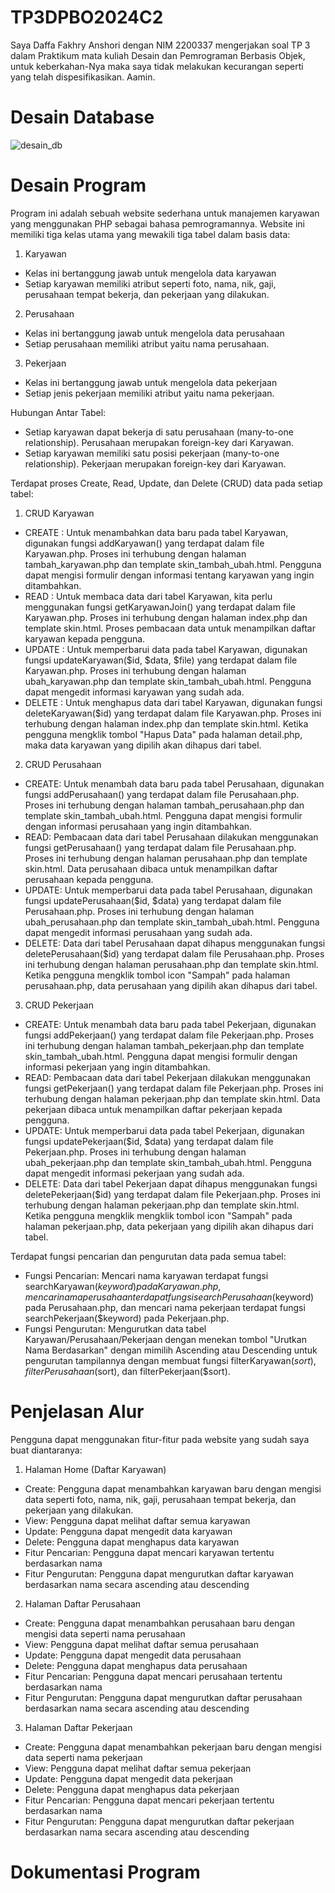 # TP3DPBO2024C2

Saya Daffa Fakhry Anshori dengan NIM 2200337 mengerjakan soal TP 3 dalam Praktikum mata kuliah Desain dan Pemrograman 
Berbasis Objek, untuk keberkahan-Nya maka saya tidak melakukan kecurangan seperti yang telah dispesifikasikan. Aamin.

# Desain Database
![desain_db](https://github.com/daffahag123/TP3DPBO2024C2/assets/135239333/2a67c692-0592-4c27-95c3-a51c68b5cc92)

# Desain Program
Program ini adalah sebuah website sederhana untuk manajemen karyawan yang menggunakan PHP sebagai bahasa pemrogramannya. Website ini memiliki tiga kelas utama yang mewakili tiga tabel dalam basis data:
1. Karyawan
- Kelas ini bertanggung jawab untuk mengelola data karyawan
- Setiap karyawan memiliki atribut seperti foto, nama, nik, gaji, perusahaan tempat bekerja, dan pekerjaan yang dilakukan.
2. Perusahaan
- Kelas ini bertanggung jawab untuk mengelola data perusahaan
- Setiap perusahaan memiliki atribut yaitu nama perusahaan.
3. Pekerjaan
- Kelas ini bertanggung jawab untuk mengelola data pekerjaan
- Setiap jenis pekerjaan memiliki atribut yaitu nama pekerjaan.

Hubungan Antar Tabel:
- Setiap karyawan dapat bekerja di satu perusahaan (many-to-one relationship). Perusahaan merupakan foreign-key dari Karyawan.
- Setiap karyawan memiliki satu posisi pekerjaan (many-to-one relationship). Pekerjaan merupakan foreign-key dari Karyawan.

Terdapat proses Create, Read, Update, dan Delete (CRUD) data pada setiap tabel:
1. CRUD Karyawan
- CREATE : Untuk menambahkan data baru pada tabel Karyawan, digunakan fungsi addKaryawan() yang terdapat dalam file Karyawan.php. Proses ini terhubung dengan halaman tambah_karyawan.php dan template skin_tambah_ubah.html. Pengguna dapat mengisi formulir dengan informasi tentang karyawan yang ingin ditambahkan.
- READ : Untuk membaca data dari tabel Karyawan, kita perlu menggunakan fungsi getKaryawanJoin() yang terdapat dalam file Karyawan.php. Proses ini terhubung dengan halaman index.php dan template skin.html. Proses pembacaan data untuk menampilkan daftar karyawan kepada pengguna.
- UPDATE : Untuk memperbarui data pada tabel Karyawan, digunakan fungsi updateKaryawan($id, $data, $file) yang terdapat dalam file Karyawan.php. Proses ini terhubung dengan halaman ubah_karyawan.php dan template skin_tambah_ubah.html. Pengguna dapat mengedit informasi karyawan yang sudah ada.
- DELETE : Untuk menghapus data dari tabel Karyawan, digunakan fungsi deleteKaryawan($id) yang terdapat dalam file Karyawan.php. Proses ini terhubung dengan halaman index.php dan template skin.html. Ketika pengguna mengklik tombol "Hapus Data" pada halaman detail.php, maka data karyawan yang dipilih akan dihapus dari tabel.
  
2. CRUD Perusahaan
- CREATE: Untuk menambah data baru pada tabel Perusahaan, digunakan fungsi addPerusahaan() yang terdapat dalam file Perusahaan.php. Proses ini terhubung dengan halaman tambah_perusahaan.php dan template skin_tambah_ubah.html. Pengguna dapat mengisi formulir dengan informasi perusahaan yang ingin ditambahkan.
- READ: Pembacaan data dari tabel Perusahaan dilakukan menggunakan fungsi getPerusahaan() yang terdapat dalam file Perusahaan.php. Proses ini terhubung dengan halaman perusahaan.php dan template skin.html. Data perusahaan dibaca untuk menampilkan daftar perusahaan kepada pengguna.
- UPDATE: Untuk memperbarui data pada tabel Perusahaan, digunakan fungsi updatePerusahaan($id, $data) yang terdapat dalam file Perusahaan.php. Proses ini terhubung dengan halaman ubah_perusahaan.php dan template skin_tambah_ubah.html. Pengguna dapat mengedit informasi perusahaan yang sudah ada.
- DELETE: Data dari tabel Perusahaan dapat dihapus menggunakan fungsi deletePerusahaan($id) yang terdapat dalam file Perusahaan.php. Proses ini terhubung dengan halaman perusahaan.php dan template skin.html. Ketika pengguna mengklik tombol icon "Sampah" pada halaman perusahaan.php, data perusahaan yang dipilih akan dihapus dari tabel.
  
3. CRUD Pekerjaan
- CREATE: Untuk menambah data baru pada tabel Pekerjaan, digunakan fungsi addPekerjaan() yang terdapat dalam file Pekerjaan.php. Proses ini terhubung dengan halaman tambah_pekerjaan.php dan template skin_tambah_ubah.html. Pengguna dapat mengisi formulir dengan informasi pekerjaan yang ingin ditambahkan.
- READ: Pembacaan data dari tabel Pekerjaan dilakukan menggunakan fungsi getPekerjaan() yang terdapat dalam file Pekerjaan.php. Proses ini terhubung dengan halaman pekerjaan.php dan template skin.html. Data pekerjaan dibaca untuk menampilkan daftar pekerjaan kepada pengguna.
- UPDATE: Untuk memperbarui data pada tabel Pekerjaan, digunakan fungsi updatePekerjaan($id, $data) yang terdapat dalam file Pekerjaan.php. Proses ini terhubung dengan halaman ubah_pekerjaan.php dan template skin_tambah_ubah.html. Pengguna dapat mengedit informasi pekerjaan yang sudah ada.
- DELETE: Data dari tabel Pekerjaan dapat dihapus menggunakan fungsi deletePekerjaan($id) yang terdapat dalam file Pekerjaan.php. Proses ini terhubung dengan halaman pekerjaan.php dan template skin.html. Ketika pengguna mengklik mengklik tombol icon "Sampah" pada halaman pekerjaan.php, data pekerjaan yang dipilih akan dihapus dari tabel.

Terdapat fungsi pencarian dan pengurutan data pada semua tabel:
- Fungsi Pencarian: Mencari nama karyawan terdapat fungsi searchKaryawan($keyword) pada Karyawan.php, mencari nama perusahaan terdapat fungsi searchPerusahaan($keyword) pada Perusahaan.php, dan  mencari nama pekerjaan terdapat fungsi searchPekerjaan($keyword) pada Pekerjaan.php.
- Fungsi Pengurutan: Mengurutkan data tabel Karyawan/Perusahaan/Pekerjaan dengan menekan tombol "Urutkan Nama Berdasarkan" dengan mimilih Ascending atau Descending untuk pengurutan tampilannya dengan membuat fungsi filterKaryawan($sort), filterPerusahaan($sort), dan filterPekerjaan($sort).

# Penjelasan Alur
Pengguna dapat menggunakan fitur-fitur pada website yang sudah saya buat diantaranya:
1. Halaman Home (Daftar Karyawan)
- Create: Pengguna dapat menambahkan karyawan baru dengan mengisi data seperti foto, nama, nik, gaji, perusahaan tempat bekerja, dan pekerjaan yang dilakukan.
- View: Pengguna dapat melihat daftar semua karyawan
- Update: Pengguna dapat mengedit data karyawan
- Delete: Pengguna dapat menghapus data karyawan
- Fitur Pencarian: Pengguna dapat mencari karyawan tertentu berdasarkan nama
- Fitur Pengurutan: Pengguna dapat mengurutkan daftar karyawan berdasarkan nama secara ascending atau descending
  
2. Halaman Daftar Perusahaan
- Create: Pengguna dapat menambahkan perusahaan baru dengan mengisi data seperti nama perusahaan
- View: Pengguna dapat melihat daftar semua perusahaan
- Update: Pengguna dapat mengedit data perusahaan
- Delete: Pengguna dapat menghapus data perusahaan
- Fitur Pencarian: Pengguna dapat mencari perusahaan tertentu berdasarkan nama
- Fitur Pengurutan: Pengguna dapat mengurutkan daftar perusahaan berdasarkan nama secara ascending atau descending
  
3. Halaman Daftar Pekerjaan
- Create: Pengguna dapat menambahkan pekerjaan baru dengan mengisi data seperti nama pekerjaan
- View: Pengguna dapat melihat daftar semua pekerjaan
- Update: Pengguna dapat mengedit data pekerjaan
- Delete: Pengguna dapat menghapus data pekerjaan
- Fitur Pencarian: Pengguna dapat mencari pekerjaan tertentu berdasarkan nama
- Fitur Pengurutan: Pengguna dapat mengurutkan daftar pekerjaan berdasarkan nama secara ascending atau descending

# Dokumentasi Program
